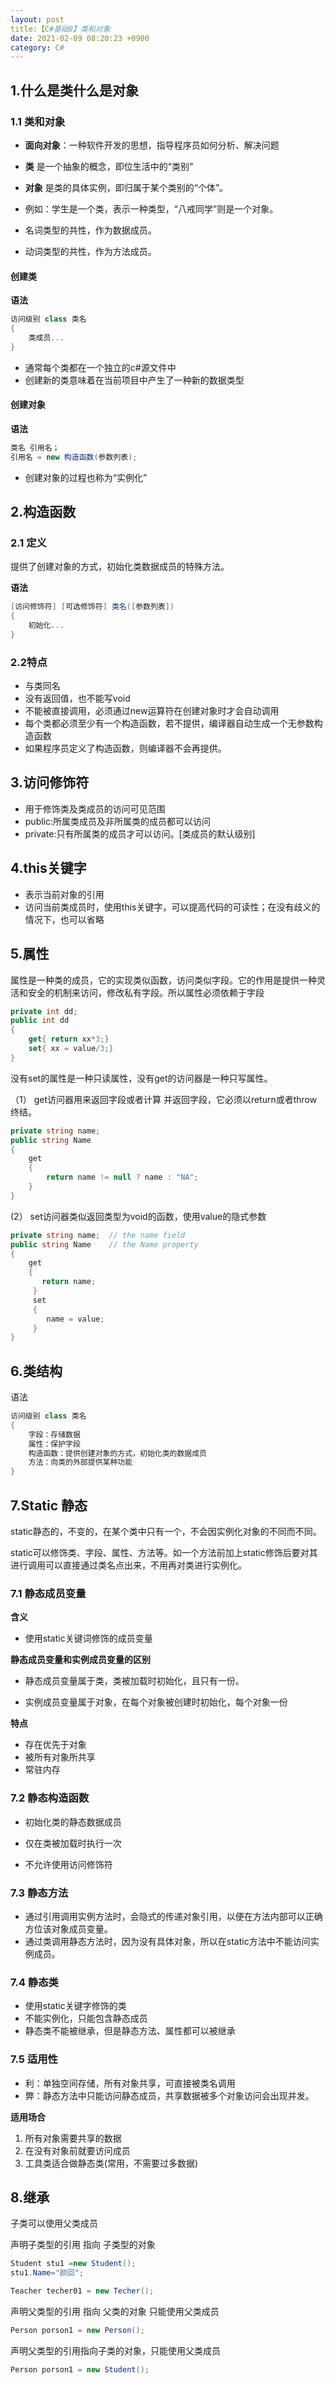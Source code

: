 ```yaml
---
layout: post
title:【C#基础8】类和对象
date: 2021-02-09 08:20:23 +0900
category: C#
---
```




## 1.什么是类什么是对象

### 1.1 类和对象

- **面向对象**：一种软件开发的思想，指导程序员如何分析、解决问题

- **类**  是一个抽象的概念，即位生活中的“类别”

- **对象** 是类的具体实例，即归属于某个类别的“个体”。

- 例如：学生是一个类，表示一种类型，“八戒同学”则是一个对象。

- 名词类型的共性，作为数据成员。

- 动词类型的共性，作为方法成员。

####  创建类

**语法**

```c#
访问级别 class 类名
{
    类成员...
}
```

- 通常每个类都在一个独立的c#源文件中
- 创建新的类意味着在当前项目中产生了一种新的数据类型

#### 创建对象

**语法**

```c#
类名 引用名；
引用名 = new 构造函数(参数列表);   
```

- 创建对象的过程也称为“实例化”

## 2.构造函数

### 2.1 定义

提供了创建对象的方式，初始化类数据成员的特殊方法。

**语法**

```c#
[访问修饰符] [可选修饰符] 类名([参数列表])
{
    初始化...
}
```

### 2.2特点

- 与类同名
- 没有返回值，也不能写void
- 不能被直接调用，必须通过new运算符在创建对象时才会自动调用
- 每个类都必须至少有一个构造函数，若不提供，编译器自动生成一个无参数构造函数
- 如果程序员定义了构造函数，则编译器不会再提供。

## 3.访问修饰符

- 用于修饰类及类成员的访问可见范围
- public:所属类成员及非所属类的成员都可以访问
- private:只有所属类的成员才可以访问。[类成员的默认级别]

## 4.this关键字

- 表示当前对象的引用
- 访问当前类成员时，使用this关键字，可以提高代码的可读性；在没有歧义的情况下，也可以省略

## 5.属性

属性是一种类的成员，它的实现类似函数，访问类似字段。它的作用是提供一种灵活和安全的机制来访问，修改私有字段。所以属性必须依赖于字段

```c#
private int dd;  
public int dd  
{  
    get{ return xx*3;}  
    set{ xx = value/3;}  
}  
```

没有set的属性是一种只读属性，没有get的访问器是一种只写属性。

（1） get访问器用来返回字段或者计算 并返回字段，它必须以return或者throw终结。

```c#
private string name; 
public string Name 
{ 
    get 
    { 
        return name != null ? name : "NA"; 
    } 
} 
```

(2） set访问器类似返回类型为void的函数，使用value的隐式参数

```c#
private string name;  // the name field 
public string Name    // the Name property 
{ 
    get 
    { 
       return name; 
     } 
     set 
     { 
        name = value; 
     } 
}
```



## 6.类结构

语法

```c#
访问级别 class 类名
{
    字段：存储数据
    属性：保护字段
    构造函数：提供创建对象的方式，初始化类的数据成员
    方法：向类的外部提供某种功能
}
```



## 7.Static 静态

static静态的，不变的，在某个类中只有一个，不会因实例化对象的不同而不同。

static可以修饰类、字段、属性、方法等。如一个方法前加上static修饰后要对其进行调用可以直接通过类名点出来，不用再对类进行实例化。

### 7.1 静态成员变量

**含义**

- 使用static关键词修饰的成员变量

**静态成员变量和实例成员变量的区别**

- 静态成员变量属于类，类被加载时初始化，且只有一份。

- 实例成员变量属于对象，在每个对象被创建时初始化，每个对象一份

**特点**

- 存在优先于对象
- 被所有对象所共享
- 常驻内存

### 7.2 静态构造函数

- 初始化类的静态数据成员

- 仅在类被加载时执行一次

- 不允许使用访问修饰符

### 7.3 静态方法

- 通过引用调用实例方法时，会隐式的传递对象引用，以便在方法内部可以正确方位该对象成员变量。
- 通过类调用静态方法时，因为没有具体对象，所以在static方法中不能访问实例成员。

### 7.4 静态类

- 使用static关键字修饰的类
- 不能实例化，只能包含静态成员
- 静态类不能被继承，但是静态方法、属性都可以被继承

### 7.5 适用性

- 利：单独空间存储，所有对象共享，可直接被类名调用
- 弊：静态方法中只能访问静态成员，共享数据被多个对象访问会出现并发。

**适用场合**

1. 所有对象需要共享的数据
2. 在没有对象前就要访问成员
3. 工具类适合做静态类(常用，不需要过多数据)

## 8.继承

子类可以使用父类成员

声明子类型的引用 指向 子类型的对象

```c#
Student stu1 =new Student();
stu1.Name="颜回";

Teacher techer01 = new Techer();
```

声明父类型的引用 指向 父类的对象 只能使用父类成员

```c#
Person porson1 = new Person();
```

声明父类型的引用指向子类的对象，只能使用父类成员

```c#
Person porson1 = new Student();
```

